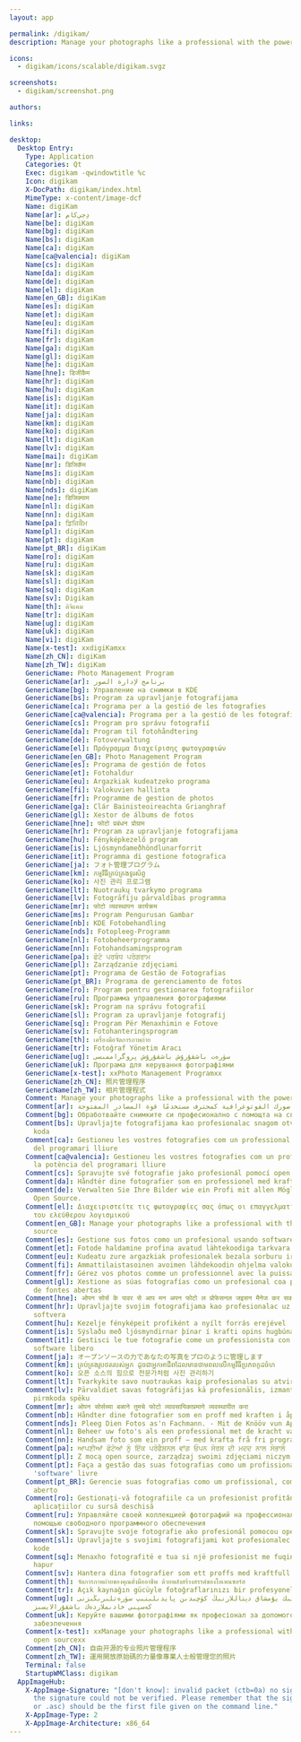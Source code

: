```yaml
---
layout: app

permalink: /digikam/
description: Manage your photographs like a professional with the power of open source

icons:
  - digikam/icons/scalable/digikam.svgz

screenshots:
  - digikam/screenshot.png

authors:

links:

desktop:
  Desktop Entry:
    Type: Application
    Categories: Qt
    Exec: digikam -qwindowtitle %c
    Icon: digikam
    X-DocPath: digikam/index.html
    MimeType: x-content/image-dcf
    Name: digiKam
    Name[ar]: دِجي‌كام
    Name[be]: digiKam
    Name[bg]: digiKam
    Name[bs]: digiKam
    Name[ca]: digiKam
    Name[ca@valencia]: digiKam
    Name[cs]: digiKam
    Name[da]: digiKam
    Name[de]: digiKam
    Name[el]: digiKam
    Name[en_GB]: digiKam
    Name[es]: digiKam
    Name[et]: digiKam
    Name[eu]: digiKam
    Name[fi]: digiKam
    Name[fr]: digiKam
    Name[ga]: digiKam
    Name[gl]: digiKam
    Name[he]: digiKam
    Name[hne]: डिजीकैम
    Name[hr]: digiKam
    Name[hu]: digiKam
    Name[is]: digiKam
    Name[it]: digiKam
    Name[ja]: digiKam
    Name[km]: digiKam ​
    Name[ko]: digiKam
    Name[lt]: digiKam
    Name[lv]: digiKam
    Name[mai]: digiKam
    Name[mr]: डिजिकॅम
    Name[ms]: digiKam
    Name[nb]: digiKam
    Name[nds]: digiKam
    Name[ne]: डिजिक्याम
    Name[nl]: digiKam
    Name[nn]: digiKam
    Name[pa]: ਡਿਜਿਕੈਮ
    Name[pl]: digiKam
    Name[pt]: digiKam
    Name[pt_BR]: digiKam
    Name[ro]: digiKam
    Name[ru]: digiKam
    Name[sk]: digiKam
    Name[sl]: digiKam
    Name[sq]: digiKam
    Name[sv]: Digikam
    Name[th]: ดิจิแคม
    Name[tr]: digiKam
    Name[ug]: digiKam
    Name[uk]: digiKam
    Name[vi]: digiKam
    Name[x-test]: xxdigiKamxx
    Name[zh_CN]: digiKam
    Name[zh_TW]: digiKam
    GenericName: Photo Management Program
    GenericName[ar]: برنامج لإدارة الصور
    GenericName[bg]: Управление на снимки в KDE
    GenericName[bs]: Program za upravljanje fotografijama
    GenericName[ca]: Programa per a la gestió de les fotografies
    GenericName[ca@valencia]: Programa per a la gestió de les fotografies
    GenericName[cs]: Program pro správu fotografií
    GenericName[da]: Program til fotohåndtering
    GenericName[de]: Fotoverwaltung
    GenericName[el]: Πρόγραμμα διαχείρισης φωτογραφιών
    GenericName[en_GB]: Photo Management Program
    GenericName[es]: Programa de gestión de fotos
    GenericName[et]: Fotohaldur
    GenericName[eu]: Argazkiak kudeatzeko programa
    GenericName[fi]: Valokuvien hallinta
    GenericName[fr]: Programme de gestion de photos
    GenericName[ga]: Clár Bainisteoireachta Grianghraf
    GenericName[gl]: Xestor de álbums de fotos
    GenericName[hne]: फोटो प्रबंधन प्रोग्राम
    GenericName[hr]: Program za upravljanje fotografijama
    GenericName[hu]: Fényképkezelő program
    GenericName[is]: Ljósmyndameðhöndlunarforrit
    GenericName[it]: Programma di gestione fotografica
    GenericName[ja]: フォト管理プログラム
    GenericName[km]: កម្មវិធី​គ្រប់គ្រង​ទូរស័ព្ទ
    GenericName[ko]: 사진 관리 프로그램
    GenericName[lt]: Nuotraukų tvarkymo programa
    GenericName[lv]: Fotogrāfiju pārvaldības programma
    GenericName[mr]: फोटो व्यवस्थापन कार्यक्रम
    GenericName[ms]: Program Pengurusan Gambar
    GenericName[nb]: KDE Fotobehandling
    GenericName[nds]: Fotopleeg-Programm
    GenericName[nl]: Fotobeheerprogramma
    GenericName[nn]: Fotohandsamingsprogram
    GenericName[pa]: ਫੋਟੋ ਪਰਬੰਧ ਪਰੋਗਰਾਮ
    GenericName[pl]: Zarządzanie zdjęciami
    GenericName[pt]: Programa de Gestão de Fotografias
    GenericName[pt_BR]: Programa de gerenciamento de fotos
    GenericName[ro]: Program pentru gestionarea fotografiilor
    GenericName[ru]: Программа управления фотографиями
    GenericName[sk]: Program na správu fotografií
    GenericName[sl]: Program za upravljanje fotografij
    GenericName[sq]: Program Për Menaxhimin e Fotove
    GenericName[sv]: Fotohanteringsprogram
    GenericName[th]: เครื่องมือจัดการภาพถ่าย
    GenericName[tr]: Fotoğraf Yönetim Aracı
    GenericName[ug]: سۈرەت باشقۇرۇش باشقۇرۇش پروگراممىسى
    GenericName[uk]: Програма для керування фотографіями
    GenericName[x-test]: xxPhoto Management Programxx
    GenericName[zh_CN]: 照片管理程序
    GenericName[zh_TW]: 相片管理程式
    Comment: Manage your photographs like a professional with the power of open source
    Comment[ar]: أدِر صورك الفوتوغرافية كمحترف مستخدمًا قوة المصادر المفتوحة
    Comment[bg]: Обработвайте снимките си професионално с помощта на свободния софтуер
    Comment[bs]: Upravljajte fotografijama kao profesionalac snagom otvorenog izvornog
      koda
    Comment[ca]: Gestioneu les vostres fotografies com un professional amb la potència
      del programari lliure
    Comment[ca@valencia]: Gestioneu les vostres fotografies com un professional amb
      la potència del programari lliure
    Comment[cs]: Spravujte své fotografie jako profesionál pomocí open source
    Comment[da]: Håndtér dine fotografier som en professionel med kraften fra open source
    Comment[de]: Verwalten Sie Ihre Bilder wie ein Profi mit allen Möglichkeiten von
      Open Source.
    Comment[el]: Διαχειριστείτε τις φωτογραφίες σας όπως οι επαγγελματίες με τη δύναμη
      του ελεύθερου λογισμικού
    Comment[en_GB]: Manage your photographs like a professional with the power of open
      source
    Comment[es]: Gestione sus fotos como un profesional usando software libre
    Comment[et]: Fotode haldamine profina avatud lähtekoodiga tarkvara võimsust kasutades
    Comment[eu]: Kudeatu zure argazkiak profesionalek bezala sorburu irekiaren indarrarekin
    Comment[fi]: Ammattilaistasoinen avoimen lähdekoodin ohjelma valokuvien hallintaan
    Comment[fr]: Gérez vos photos comme un professionnel avec la puissance de l'« Open Source »
    Comment[gl]: Xestione as súas fotografías como un profesional coa potencia do software
      de fontes abertas
    Comment[hne]: ओपन सोर्स के पावर से आप मन अपन फोटो ल प्रोफेसनल जइसन मैनेज कर सकथो
    Comment[hr]: Upravljajte svojim fotografijama kao profesionalac uz moć slobodnog
      softvera
    Comment[hu]: Kezelje fényképeit profiként a nyílt forrás erejével
    Comment[is]: Sýslaðu með ljósmyndirnar þínar í krafti opins hugbúnaðar
    Comment[it]: Gestisci le tue fotografie come un professionista con la forza del
      software libero
    Comment[ja]: オープンソースの力であなたの写真をプロのように管理します
    Comment[km]: គ្រប់គ្រង​​រូបថត​របស់​អ្នក​ ដូច​ជា​អ្នក​អាជីព​ដែល​មាន​ថាម​ពល​លើ​កម្មវិធី​ប្រភព​កូដ​ចំហ
    Comment[ko]: 오픈 소스의 힘으로 전문가처럼 사진 관리하기
    Comment[lt]: Tvarkykite savo nuotraukas kaip profesionalas su atviro kodo jėga
    Comment[lv]: Pārvaldiet savas fotogrāfijas kā profesionālis, izmantojot atvērtā
      pirmkoda spēku
    Comment[mr]: ओपन सोर्सच्या बळाने तुमचे फोटो व्यावसायिकाप्रमाणे व्यवस्थापीत करा
    Comment[nb]: Håndter dine fotografier som en proff med kraften i åpen programvare
    Comment[nds]: Pleeg Dien Fotos as'n Fachmann. - Mit de Knööv vun Apenborn.
    Comment[nl]: Beheer uw foto's als een professional met de kracht van opensource
    Comment[nn]: Handsam foto som ein proff – med krafta frå fri programvare
    Comment[pa]: ਆਪਣੀਆਂ ਫੋਟੋਆਂ ਨੂੰ ਇੱਕ ਪਰੋਫੈਸ਼ਨਲ ਵਾਂਗ ਓਪਨ ਸੋਰਸ ਦੀ ਮਦਦ ਨਾਲ ਸੰਭਾਲੋ
    Comment[pl]: Z mocą open source, zarządzaj swoimi zdjęciami niczym profesjonalista
    Comment[pt]: Faça a gestão das suas fotografias como um profissional, graças ao
      'software' livre
    Comment[pt_BR]: Gerencie suas fotografias como um profissional, com o poder do código
      aberto
    Comment[ro]: Gestionați-vă fotografiile ca un profesionist profitând de puterea
      aplicațiilor cu sursă deschisă
    Comment[ru]: Управляйте своей коллекцией фотографий на профессиональном уровне с
      помощью свободного программного обеспечения
    Comment[sk]: Spravujte svoje fotografie ako profesionál pomocou open source
    Comment[sl]: Upravljajte s svojimi fotografijami kot profesionalec z močjo odprte
      kode
    Comment[sq]: Menaxho fotografitë e tua si një profesionist me fuqinë e burimit të
      hapur
    Comment[sv]: Hantera dina fotografier som ett proffs med kraftfull öppen källkod
    Comment[th]: จัดการภาพถ่ายของคุณดั่งมืออาชีพ ด้วยพลังสร้างสรรค์ของโอเพนซอร์ส
    Comment[tr]: Açık kaynağın gücüyle fotoğraflarınızı bir profesyonel gibi düzenleyin
    Comment[ug]: ئوچۇق مەنبەلىك يۇمشاق دېتاللارنىڭ كۈچىدىن پايدىلىنىپ سۈرەتلىرىڭىزنى
      كەسپىي خادىملاردەك باشقۇرالايسىز
    Comment[uk]: Керуйте вашими фотографіями як професіонал за допомогою вільного програмного
      забезпечення
    Comment[x-test]: xxManage your photographs like a professional with the power of
      open sourcexx
    Comment[zh_CN]: 自由开源的专业照片管理程序
    Comment[zh_TW]: 運用開放原始碼的力量像專業人士般管理您的照片
    Terminal: false
    StartupWMClass: digikam
  AppImageHub:
    X-AppImage-Signature: "[don't know]: invalid packet (ctb=0a) no signature found
      the signature could not be verified. Please remember that the signature file (.sig
      or .asc) should be the first file given on the command line."
    X-AppImage-Type: 2
    X-AppImage-Architecture: x86_64
---
```

